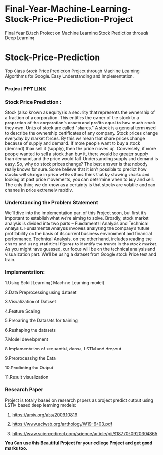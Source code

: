 # Final-Year-Machine-Learning-Stock-Price-Prediction-Project
Final Year B.tech Project on Machine Learning Stock Prediction through Deep Learning

# Stock-Price-Prediction
Top Class Stock Price Prediction Project through Machine Learning Algorithms for Google. Easy Understanding and Implementation.

### Project PPT [**LINK**](https://github.com/Vatshayan/Final-Year-Machine-Learning-Stock-Price-Prediction-Project/blob/main/Stock_price%20_prediction.pptx)

### Stock Price Prediction :

Stock (also known as equity) is a security that represents the ownership of a fraction of a corporation. This entitles the owner of the stock to a proportion of the corporation's assets and profits equal to how much stock they own. Units of stock are called "shares." 
A stock is a general term used to describe the ownership certificates of any company.
Stock prices change everyday by market forces. By this we mean that share prices change because of supply and demand. If more people want to buy a stock (demand) than sell it (supply), then the price moves up. Conversely, if more people wanted to sell a stock than buy it, there would be greater supply than demand, and the price would fall.
Understanding supply and demand is easy. 
So, why do stock prices change? The best answer is that nobody really knows for sure. Some believe that it isn't possible to predict how stocks will change in price while others think that by drawing charts and looking at past price movements, you can determine when to buy and sell. The only thing we do know as a certainty is that stocks are volatile and can change in price extremely rapidly.


### Understanding the Problem Statement
We’ll dive into the implementation part of this Project soon, but first it’s important to establish what we’re aiming to solve. Broadly, stock market analysis is divided into two parts – Fundamental Analysis and Technical Analysis.
Fundamental Analysis involves analyzing the company’s future profitability on the basis of its current business environment and financial performance.
Technical Analysis, on the other hand, includes reading the charts and using statistical figures to identify the trends in the stock market.
As you might have guessed, our focus will be on the technical analysis and visualization part. We’ll be using a dataset from Google stock Price test and train.
 
 
### Implementation:

1.Using Sckiit Learning( Machine Learning model)

2.Data Preprocessing using dataset

3.Visualization of Dataset

4.Feature Scaling 

5.Preparing the Datasets for training 

6.Reshaping the datasets

7.Model development

8.Implementation of sequential, dense, LSTM and dropout.

9.Preprocessing the Data

10.Predicting the Output

11.Result visualization 
 
### Research Paper

Project is totally based on research papers as project predict output using LSTM based deep learning models:

1. https://arxiv.org/abs/2009.10819

2. https://www.aclweb.org/anthology/W19-6403.pdf

3. https://www.sciencedirect.com/science/article/pii/S1877050920304865





**You Can use this Beautiful Project for your college Project and get good marks too.**




